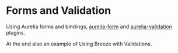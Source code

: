 # Forms and Validation

Using Aurelia forms and bindings, [aurelia-form]() and [aurelia-validation]() plugins.

At the end also an example of Using Breeze with Validations.